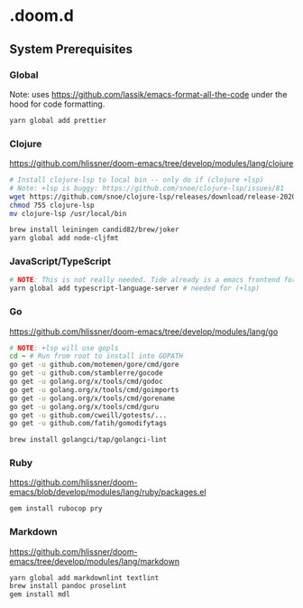 # .doom.d

## System Prerequisites

### Global

Note: uses <https://github.com/lassik/emacs-format-all-the-code> under the hood
for code formatting.

```sh
yarn global add prettier
```

### Clojure

<https://github.com/hlissner/doom-emacs/tree/develop/modules/lang/clojure>

```sh
# Install clojure-lsp to local bin -- only do if (clojure +lsp)
# Note: +lsp is buggy: https://github.com/snoe/clojure-lsp/issues/81
wget https://github.com/snoe/clojure-lsp/releases/download/release-20200121T234305/clojure-lsp
chmod 755 clojure-lsp
mv clojure-lsp /usr/local/bin

brew install leiningen candid82/brew/joker
yarn global add node-cljfmt
```

### JavaScript/TypeScript

```sh
# NOTE: This is not really needed. Tide already is a emacs frontend for tsserver
yarn global add typescript-language-server # needed for (+lsp)
```

### Go

<https://github.com/hlissner/doom-emacs/tree/develop/modules/lang/go>

```sh
# NOTE: +lsp will use gopls
cd ~ # Run from root to install into GOPATH
go get -u github.com/motemen/gore/cmd/gore
go get -u github.com/stamblerre/gocode
go get -u golang.org/x/tools/cmd/godoc
go get -u golang.org/x/tools/cmd/goimports
go get -u golang.org/x/tools/cmd/gorename
go get -u golang.org/x/tools/cmd/guru
go get -u github.com/cweill/gotests/...
go get -u github.com/fatih/gomodifytags

brew install golangci/tap/golangci-lint
```

### Ruby

<https://github.com/hlissner/doom-emacs/blob/develop/modules/lang/ruby/packages.el>

```sh
gem install rubocop pry
```

### Markdown

<https://github.com/hlissner/doom-emacs/tree/develop/modules/lang/markdown>

```sh
yarn global add markdownlint textlint
brew install pandoc proselint
gem install mdl
```
